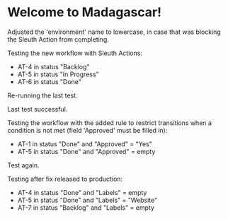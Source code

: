 # Welcome to Madagascar!

Adjusted the 'environment' name to lowercase, in case that was blocking the Sleuth Action from completing.

Testing the new workflow with Sleuth Actions:
- AT-4 in status "Backlog"
- AT-5 in status "In Progress"
- AT-6 in status "Done"

Re-running the last test.

Last test successful. 

Testing the workflow with the added rule to restrict transitions when a condition is not met (field 'Approved' must be filled in):
- AT-1 in status "Done" and "Approved" = "Yes"
- AT-5 in status "Done" and "Approved" = empty

Test again.

Testing after fix released to production:
- AT-4 in status "Done" and "Labels" = empty
- AT-5 in status "Done" and "Labels" = "Website"
- AT-7 in status "Backlog" and "Labels" = empty
